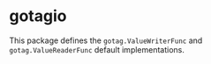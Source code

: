 # gotagio

This package defines the `gotag.ValueWriterFunc` and `gotag.ValueReaderFunc` default implementations.
